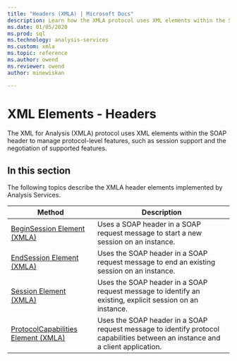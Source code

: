 ```yaml
---
title: "Headers (XMLA) | Microsoft Docs"
description: Learn how the XMLA protocol uses XML elements within the SOAP header to manage protocol-level features, such as session support and the negotiation of supported features.
ms.date: 01/05/2020
ms.prod: sql
ms.technology: analysis-services
ms.custom: xmla
ms.topic: reference
ms.author: owend
ms.reviewer: owend
author: minewiskan

---
```

# XML Elements - Headers

  The XML for Analysis (XMLA) protocol uses XML elements within the SOAP header to manage protocol-level features, such as session support and the negotiation of supported features.  
  
## In this section  
 The following topics describe the XMLA header elements implemented by Analysis Services.  
  
|Method|Description|  
|------------|-----------------|  
|[BeginSession Element &#40;XMLA&#41;](../xml-elements-headers/beginsession-element-xmla.md)|Uses a SOAP header in a SOAP request message to start a new session on an instance.|  
|[EndSession Element &#40;XMLA&#41;](../xml-elements-headers/endsession-element-xmla.md)|Uses the SOAP header in a SOAP request message to end an existing session on an instance.|  
|[Session Element &#40;XMLA&#41;](../xml-elements-headers/session-element-xmla.md)|Uses the SOAP header in a SOAP request message to identify an existing, explicit session on an instance.|  
|[ProtocolCapabilities Element &#40;XMLA&#41;](../xml-elements-headers/protocolcapabilities-element-xmla.md)|Uses the SOAP header in a SOAP request message to identify protocol capabilities between an instance and a client application.| 